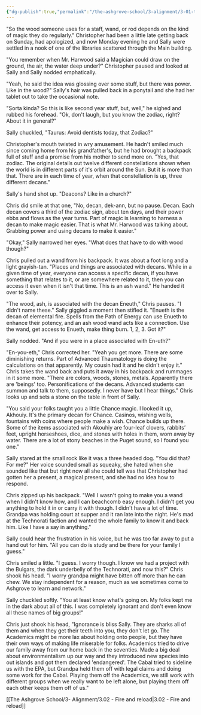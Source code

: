 ```yaml
---
{"dg-publish":true,"permalink":"/the-ashgrove-school/3-alignment/3-01-the-devil-is-in-the-details/"}
---
```


"So the wood someone uses for a staff, wand, or rod depends on the kind of magic they do regularly." Christopher had been a little late getting back on Sunday, had apologized, and now Monday evening he and Sally were settled in a nook of one of the libraries scattered through the Main building. 

"You remember when Mr. Harwood said a Magician could draw on the ground, the air, the water deep under?" Christopher paused and looked at Sally and Sally nodded emphatically.

"Yeah, he said the idea was glossing over some stuff, but there was power. Like in the wood?" Sally's hair was pulled back in a ponytail and she had her tablet out to take the occasional note. 

"Sorta kinda? So this is like second year stuff, but, well," he sighed and rubbed his forehead. "Ok, don't laugh, but you know the zodiac, right? About it in general?"

Sally chuckled, "Taurus: Avoid dentists today, that Zodiac?"

Christopher's mouth twisted in wry amusement. He hadn't smiled much since coming home from his grandfather's, but he had brought a backpack full of stuff and a promise from his mother to send more on. "Yes, that zodiac. The original details out twelve different constellations shown when the world is in different parts of it's orbit around the Sun. But it is more than that. There are in each time of year, when that constellation is up, three different decans."

Sally's hand shot up. "Deacons? Like in a church?"

Chris did smile at that one, "No, decan, dek-ann, but no pause. Decan. Each decan covers a third of the zodiac sign, about ten days, and their power ebbs and flows as the year turns. Part of magic is learning to harness a decan to make magic easier. That is what Mr. Harwood was talking about. Grabbing power and using decans to make it easier."

"Okay," Sally narrowed her eyes. "What does that have to do with wood though?"

Chris pulled out a wand from his backpack. It was about a foot long and a light grayish-tan. "Places and things are associated with decans. While in a given time of year, everyone can access a specific decan, if you have something that relates to it, or are somewhere related to it, then you can access it even when it isn't that time. This is an ash wand." He handed it over to Sally. 

"The wood, ash, is associated with the decan Eneuth," Chris pauses. "I didn't name these." Sally giggled a moment then stifled it. "Enueth is the decan of elemental fire. Spells from the Path of Energy can use Enueth to enhance their potency, and an ash wood wand acts like a connection. Use the wand, get access to Enueth, make thing burn. 1, 2, 3. Got it?"

Sally nodded. "And if you were in a place associated with En-uth?"

"En-you-eth," Chris corrected her. "Yeah you get more. There are some diminishing returns. Part of Advanced Thaumatology is doing the calculations on that apparently. My cousin had it and he didn't enjoy it." Chris takes the wand back and puts it away in his backpack and rummages in it some more. "There are colors, woods, stones, metals. Apparently there are 'beings' too. Personifications of the decans. Advanced students can summon and talk to them, supposedly. I never have but I hear things." Chris looks up and sets a stone on the table in front of Sally. 

"You said your folks taught you a little Chance magic. I looked it up, Akhouiy. It's the primary decan for Chance. Casinos, wishing wells, fountains with coins where people make a wish. Chance builds up there. Some of the items associated with Akouhiy are four-leaf clovers, rabbits’ feet, upright horseshoes, dice, and stones with holes in them, worn away by water. There are a lot of stony beaches in the Puget sound, so I found you one."

Sally stared at the small rock like it was a three headed dog. "You did that? For me?" Her voice sounded small as squeaky, she hated when she sounded like that but right now all she could tell was that Christopher had gotten her a present, a magical present, and she had no idea how to respond. 

Chris zipped up his backpack. "Well I wasn't going to make you a wand when I didn't know how, and I can beachcomb easy enough. I didn't get you anything to hold it in or carry it with though. I didn't have a lot of time. Grandpa was holding court at supper and it ran late into the night. He's mad at the Technorati faction and wanted the whole family to know it and back him. Like I have a say in anything."

Sally could hear the frustration in his voice, but he was too far away to put a hand out for him. "All you can do is study and be there for your family I guess."

Chris smiled a little. "I guess. I worry though. I know we had a project with the Bulgars, the dark underbelly of the Technorati, and now this?" Chris shook his head. "I worry grandpa might have bitten off more than he can chew. We stay independent for a reason, much as we sometimes come to Ashgrove to learn and network." 

Sally chuckled softly. "You at least know what's going on. My folks kept me in the dark about all of this. I was completely ignorant and don't even know all these names of big groups!"

Chris just shook his head, "Ignorance is bliss Sally. They are sharks all of them and when they get their teeth into you, they don't let go. The Academics might be more lax about holding onto people, but they have their own ways of making life miserable for folks. Academics tried to drive our family away from our home back in the seventies. Made a big deal about environmentalism up our way and they introduced new species into out islands and got them declared 'endangered'. The Cabal tried to sideline us with the EPA, but Grandpa held them off with legal claims and doing some work for the Cabal. Playing them off the Academics, we still work with different groups when we really want to be left alone, but playing them off each other keeps them off of us."

[[The Ashgrove School/3- Alignment/3.02 - Fire and reload\|3.02 - Fire and reload]]
